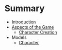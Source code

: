 # Summary

* [Introduction](README.md)
* [Aspects of the Game](aspects-of-the-game.md)
  * [Character Creation](aspects-of-the-game/character-creation.md)
* Models
  * [Character](character.md)

